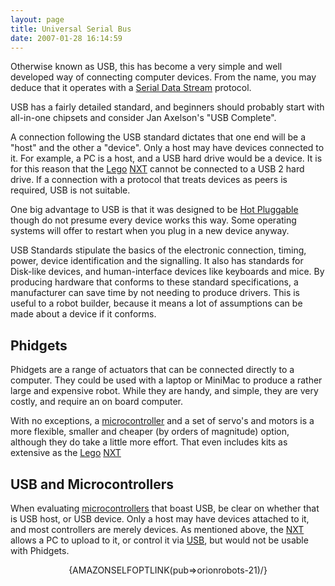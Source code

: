 ```yaml
---
layout: page
title: Universal Serial Bus
date: 2007-01-28 16:14:59
---
```

<p>Otherwise known as USB, this has become a very simple and well developed way of connecting computer devices. From the name, you may deduce that it operates with a <a href="/wiki/serial_data_stream.html" title="Serial Data Stream">Serial Data Stream</a> protocol.
</p>
<p>USB has a fairly detailed standard, and beginners should probably start with all-in-one chipsets and consider Jan Axelson's "USB Complete".
</p>
<p>A connection following the USB standard dictates that one end will be a "host" and the other a "device". Only a host may have devices connected to it. For example, a PC is a host, and a USB hard drive would be a device. It is for this reason that the <a href="/wiki/lego.html" title="The best known construction toy">Lego</a> <a href="/wiki/nxt.html" title="Legos NeXT generation robotics kit">NXT</a> cannot be connected to a USB 2 hard drive. If a connection with a protocol that treats devices as peers is required, USB is not suitable.
</p>
<p>One big advantage to USB is that it was designed to be <a href="/wiki/hot_pluggable.html" title="Hot Pluggable">Hot Pluggable</a> though do not presume every device works this way. Some operating systems will offer to restart when you plug in a new device anyway.
</p>
<p>USB Standards stipulate the basics of the electronic connection, timing, power, device identification and the signalling. It also has standards for Disk-like devices, and human-interface devices like keyboards and mice. By producing hardware that conforms to these standard specifications, a manufacturer can save time by not needing to produce drivers. This is useful to a robot builder, because it means a lot of assumptions can be made about a device if it conforms.
</p>
<h2  id="Phidgets">Phidgets</h2>
<p>Phidgets are a range of actuators that can be connected directly to a computer. They could be used with a laptop or MiniMac to produce a rather large and expensive robot. While they are handy, and simple, they are very costly, and require an on board computer.
</p>
<p>With no exceptions, a <a a="" brain")="" for="" href="/wiki/microcontroller.html" robot"="" title="A programmable digital controller (or ">microcontroller</a> and a set of servo's and motors is a more flexible, smaller and cheaper (by orders of magnitude) option, although they do take a little more effort. That even includes kits as extensive as the <a href="/wiki/lego.html" title="The best known construction toy">Lego</a> <a href="/wiki/nxt.html" title="Legos NeXT generation robotics kit">NXT</a>
</p>
<h2  id="USB_and_Microcontrollers">USB and Microcontrollers</h2>
<p>When evaluating <a a="" brain")="" for="" href="/wiki/microcontroller.html" robot"="" title="A programmable digital controller (or ">microcontrollers</a> that boast USB, be clear on whether that is USB host, or USB device. Only a host may have devices attached to it, and most controllers are merely devices. As mentioned above, the <a href="/wiki/nxt.html" title="Legos NeXT generation robotics kit">NXT</a> allows a PC to upload to it, or control it via <a href="/wiki/usb.html" title="Universal Serial Bus">USB</a>, but would not be usable with Phidgets.
</p>
<div align="center">{AMAZONSELFOPTLINK(pub=&gt;orionrobots-21)/}</div>
